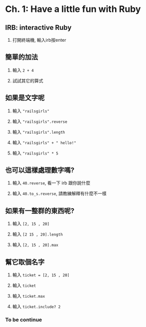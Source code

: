 # Ch. 1: Have a little fun with Ruby

## IRB: interactive Ruby

1. 打開終端機, 輸入irb按enter

## 簡單的加法

1. 輸入 `2 + 4`

2. 試試其它的算式

## 如果是文字呢

1. 輸入 `"railsgirls"`

1. 輸入 `"railsgirls".reverse`

1. 輸入 `"railsgirls".length`

1. 輸入 `"railsgirls" + " hello!"`

1. 輸入 `"railsgirls" * 5`

## 也可以這樣處理數字嗎?

1. 輸入 `40.reverse`, 看一下 irb  跟你說什麼

1. 輸入 `40.to_s.reverse`, 請教練解釋有什麼不一樣

## 如果有一整群的東西呢?

1. 輸入 `[2, 15 , 20]`

1. 輸入 `[2 15 , 20].length`

1. 輸入 `[2, 15 , 20].max`

## 幫它取個名字

1. 輸入 `ticket = [2, 15 , 20]`

1. 輸入 `ticket`

1. 輸入 `ticket.max`

1. 輸入 `ticket.include? 2`

### To be continue
